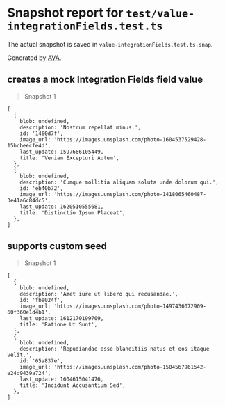 # Snapshot report for `test/value-integrationFields.test.ts`

The actual snapshot is saved in `value-integrationFields.test.ts.snap`.

Generated by [AVA](https://avajs.dev).

## creates a mock Integration Fields field value

> Snapshot 1

    [
      {
        blob: undefined,
        description: 'Nostrum repellat minus.',
        id: '1460d7f',
        image_url: 'https://images.unsplash.com/photo-1604537529428-15bcbeecfe4d',
        last_update: 1597666105449,
        title: 'Veniam Excepturi Autem',
      },
      {
        blob: undefined,
        description: 'Cumque mollitia aliquam soluta unde dolorum qui.',
        id: 'eb40b72',
        image_url: 'https://images.unsplash.com/photo-1418065460487-3e41a6c84dc5',
        last_update: 1620510555681,
        title: 'Distinctio Ipsum Placeat',
      },
    ]

## supports custom seed

> Snapshot 1

    [
      {
        blob: undefined,
        description: 'Amet iure ut libero qui recusandae.',
        id: 'fbe024f',
        image_url: 'https://images.unsplash.com/photo-1497436072909-60f360e1d4b1',
        last_update: 1612170199709,
        title: 'Ratione Ut Sunt',
      },
      {
        blob: undefined,
        description: 'Repudiandae esse blanditiis natus et eos itaque velit.',
        id: '65a837e',
        image_url: 'https://images.unsplash.com/photo-1504567961542-e24d9439a724',
        last_update: 1604615041476,
        title: 'Incidunt Accusantium Sed',
      },
    ]
